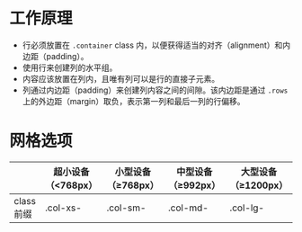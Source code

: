 # 工作原理
* 行必须放置在 `.container` class 内，以便获得适当的对齐（alignment）和内边距（padding）。
* 使用行来创建列的水平组。
* 内容应该放置在列内，且唯有列可以是行的直接子元素。
* 列通过内边距（padding）来创建列内容之间的间隙。该内边距是通过 `.rows` 上的外边距（margin）取负，表示第一列和最后一列的行偏移。

# 网格选项

| | 超小设备（<768px） | 小型设备（≥768px） | 中型设备（≥992px） | 大型设备（≥1200px） |
| --- | --- | --- | --- | --- |
| class前缀 | .col-xs- | .col-sm- | .col-md- | .col-lg- |



